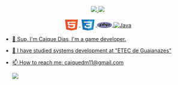 <div align="center">
  <a href="https://github.com/CaiqueJar">
  <img height="180em" src="https://github-readme-stats.vercel.app/api?username=CaiqueJar&show_icons=true&theme=tokyonight&include_all_commits=true&count_private=true">
  <img height="180em" src="https://github-readme-stats.vercel.app/api/top-langs/?username=CaiqueJar&layout=compact&langs_count=7&theme=tokyonight">
</div>
  
  <div style="display: inline_block" align="center"><br>
  <img margin="auto 20px auto 20px" align="center" alt="HTML" height="30" width="40" src="https://raw.githubusercontent.com/devicons/devicon/master/icons/html5/html5-original.svg">
  <img margin="auto 20px auto 20px" align="center" alt="CSS" height="30" width="40" src="https://raw.githubusercontent.com/devicons/devicon/master/icons/css3/css3-original.svg">
  <img margin="auto 20px auto 20px" align="center" alt="PHP" height="30" width="40" src="https://raw.githubusercontent.com/devicons/devicon/master/icons/php/php-original.svg">
  <img margin="auto 20px auto 20px" align="center" alt="Java" height="30" width="40" src="https://cdn.jsdelivr.net/gh/devicons/devicon/icons/java/java-original.svg">

 </div>

  
- 👋 Sup, I'm Caique Dias, I'm a game developer.
- 🔭 I have studied systems development at "ETEC de Guaianazes" 
- 📫 How to reach me: caiquedm11@gmail.com
  
  <a href="caiquedm11@gmail.com"><img src="https://img.shields.io/badge/-Gmail-%23DD0031?style=for-the-badge&logo=gmail&logoColor=white" target="_blank"></a>
